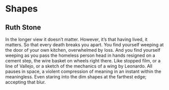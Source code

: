 # Shapes
## Ruth Stone
In the longer view it doesn’t matter.
However, it’s that having lived, it matters.
So that every death breaks you apart.
You find yourself weeping at the door
of your own kitchen, overwhelmed
by loss. And you find yourself weeping
as you pass the homeless person
head in hands resigned on a cement
step, the wire basket on wheels right there.
Like stopped film, or a line of Vallejo,
or a sketch of the mechanics of a wing
by Leonardo. All pauses in space,
a violent compression of meaning
in an instant within the meaningless.
Even staring into the dim shapes
at the farthest edge; accepting that blur.
